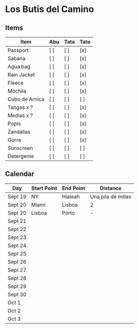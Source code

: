  # Los Butis del Camino


## Items 

| Item              | Abu | Tata | Tato |
| ----------------- | --- | ---- | ---- |
| Passport          | [ ] | [ ]  | [x]  |
| Sabana            | [ ] | [ ]  | [x]  |
| Agua bag          | [ ] | [ ]  | [x]  |
| Rain Jacket       | [ ] | [ ]  | [x]  |
| Fleece            | [ ] | [ ]  | [x]  |
| Mochila           | [ ] | [ ]  | [x]  |
| Cubo de Arnica    | [ ] | [ ]  | [ ]  |
| Tangas x ?        | [ ] | [ ]  | [x]  |
| Medias x ?        | [ ] | [ ]  | [x]  |
| Popis             | [ ] | [ ]  | [x]  |
| Zandalias         | [ ] | [ ]  | [x]  |
| Gorra             | [ ] | [ ]  | [x]  |
| Sunscreen         | [ ] | [ ]  | [ ]  |
| Detergente        | [ ] | [ ]  | [ ]  |


## Calendar

| Day     | Start Point | End Point | Distance | 
| -----   | ----------- | --------- | -------- |
| Sept 19 | NY          | Hialeah   | Una pila de millas |
| Sept 20 | Miami       | Lisboa    | 2        |
| Sept 20 | Lisboa      | Porto     | -        |
| Sept 21 |             |           |          |
| Sept 22 |             |           |          |
| Sept 23 |             |           |          |
| Sept 24 |             |           |          |
| Sept 25 |             |           |          |
| Sept 26 |             |           |          |
| Sept 27 |             |           |          |
| Sept 28 |             |           |          |
| Sept 29 |             |           |          |
| Sept 30 |             |           |          |
| Oct 1   |             |           |          |
| Oct 2   |             |           |          |
| Oct 3   |             |           |          |

